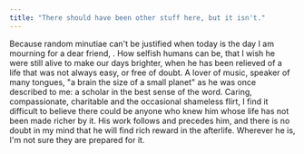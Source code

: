 ```yaml
---
title: "There should have been other stuff here, but it isn't."
---
```


<p>Because random minutiae can't be justified when today is the day I am mourning for a dear friend, <lj user="mhw">. How selfish humans can be, that I wish he were still alive to make our days brighter, when he has been relieved of a life that was not always easy, or free of doubt. A lover of music, speaker of many tongues, "a brain the size of a small planet" as he was once described to me: a scholar in the best sense of the word. Caring, compassionate, charitable and the occasional shameless flirt, I find it difficult to believe there could be anyone who knew him whose life has not been made richer by it. His work follows and precedes him, and there is no doubt in my mind that he will find rich reward in the afterlife. Wherever he is, I'm not sure they are prepared for it.</p>

